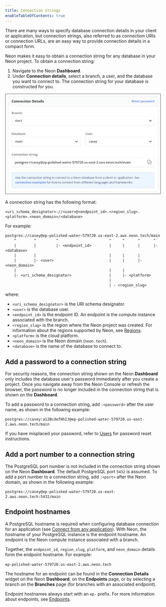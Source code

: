```yaml
---
title: Connection strings
enableTableOfContents: true
---
```


There are many ways to specify database connection details in your client or application, but connection strings, also referred to as connection URIs or connection URLs, are an easy way to provide connection details in a compact form.

Neon makes it easy to obtain a connection string for any database in your Neon project. To obtain a connection string:

1. Navigate to the Neon **Dashboard**.
1. Under **Connection details**, select a branch, a user, and the database you want to connect to. The connection string for your database is constructed for you.

![Connection details widget](./images/connection_details.png)

A connection string has the following format:

```text
<uri_schema_designator>://<user>@<endpoint_id>.<region_slug>.<platform>.<neon_domain>/<database>
```

For example:

```text
postgres://casey@ep-polished-water-579720.us-east-2.aws.neon.tech/main
    ^        ^         ^                       ^     ^      ^      ^
    |        |         |- <endpoint_id>        |     |      |      |- <database>
    |        |                                 |     |      |      
    |        |- <user>                         |     |      |- <neon_domain>                                          
    |                                          |     |             
    |- <uri_schema_designator>                 |     |- <platform>
                                               |     
                                               | - <region_slug>
```

where:

- `<uri_schema_designator>` is the URI schema designator.
- `<user>` is the database user.
- `<endpoint_id>` is the endpoint ID. An endpoint is the compute instance associated with the branch.
- `<region_slug>` is the region where the Neon project was created. For information about the regions supported by Neon, see [Regions](../../conceptual-guides/regions).
- `<platform>` is the cloud platform.
- `<neon_domain>` is the Neon domain (`neon.tech`).
- `<database>` is the name of the database to connect to.

## Add a password to a connection string

For security reasons, the connection string shown on the Neon **Dashboard** only includes the database user's password immediately after you create a project. Once you navigate away from the Neon Console or refresh the browser, the password is no longer included in the connection string that is shown on the **Dashboard**.

To add a password to a connection string, add `:<password>` after the user name, as shown in the following example:

```text
postgres://casey:a12BcdefHhIJ@ep-polished-water-579720.us-east-2.aws.neon.tech/main
```

If you have misplaced your password, refer to [Users](tbd) for password reset instructions.

## Add a port number to a connection string

The PostgreSQL port number is not included in the connection string shown on the Neon **Dashboard**. The default PostgreSQL port `5432` is assumed. To add a port number to a connection string, add `:<port>` after the Neon domain, as shown in the following example:

```text
postgres://casey@ep-polished-water-579720.us-east-2.aws.neon.tech:5432/main
```

## Endpoint hostnames

A PostgreSQL hostname is required when configuring database connection for an application (see [Connect from any application](../connect-from-any-app)). With Neon, the hostname of your PostgreSQL instance is the endpoint hostname. An endpoint is the Neon compute instance associated with a branch.

Together, the `endpoint_id`, `region_slug`, `platform`, and `neon_domain` details form the endpoint hostname. For example:

```ep-polished-water-579720.us-east-2.aws.neon.tech```

The hostname for an endpoint can be found in the **Connection Details** widget on the Neon **Dashboard**, on the **Endpoints** page, or by selecting a branch on the **Branches** page (for branches with an associated endpoint).

Endpoint hostnames always start with an `ep-` prefix. For more information about endpoints, see [Endpoints](tbd).
